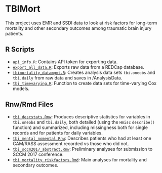 # TBIMort

This project uses EMR and SSDI data to look at risk factors for long-term mortality and other
secondary outcomes among traumatic brain injury patients.

R Scripts
---------
* `api_info.R`: Contains API token for exporting data.
* [`export_all_data.R`](https://github.com/jenniferthompson/TBIMort/blob/master/export_all_data.R): Exports raw data from a REDCap database.
* [`tbimortality_datamgmt.R`](https://github.com/jenniferthompson/TBIMort/blob/master/tbimortality_datamgmt.R): Creates analysis data sets `tbi.oneobs` and `tbi.daily` from raw data and saves in /AnalysisData.
* [`tbi_timevarying.R`](https://github.com/jenniferthompson/TBIMort/blob/master/tbi_timevarying.R): Function to create data sets for time-varying Cox models.

Rnw/Rmd Files
-------------
* [`tbi_descstats.Rnw`](https://github.com/jenniferthompson/TBIMort/blob/master/tbi_descstats.Rnw): Produces descriptive statistics for variables in `tbi.oneobs` and `tbi.daily`, both detailed (using the `Hmisc` `describe()` function) and summarized, including missingness both for single records and for patients for daily variables.
* [`tbi_mental_nomental.Rnw`](https://github.com/jenniferthompson/TBIMort/blob/master/tbi_mental_nomental.Rnw): Describes patients who had at least one CAM/RASS assessment recorded vs those who did not.
* [`tbi_sccm2017_abstract.Rnw`](https://github.com/jenniferthompson/TBIMort/blob/master/tbi_sccm2017_abstract.Rnw): Preliminary analyses for submission to SCCM 2017 conference.
* [`tbi_mortality_riskfactors.Rmd`](https://github.com/jenniferthompson/TBIMort/blob/master/tbi_mortality_riskfactors.Rmd): Main analyses for mortality and secondary outcomes.
